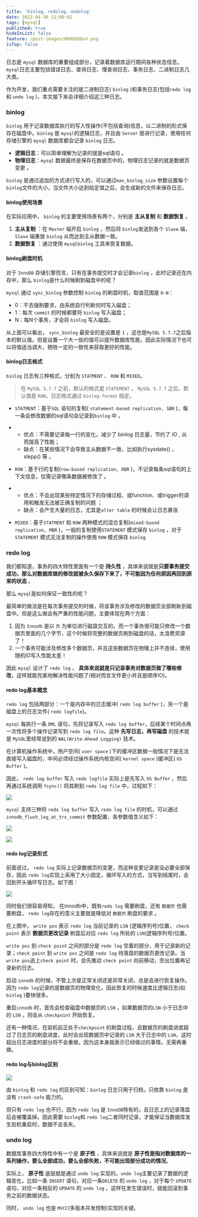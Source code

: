```yaml
---
title: 'binlog、redolog、undolog'
date: 2022-04-30 22:08:02
tags: [mysql]
published: true
hideInList: false
feature: /post-images/HHdQUUQvV.png
isTop: false
---
```

日志是 `mysql` 数据库的重要组成部分，记录着数据库运行期间各种状态信息。`mysql`日志主要包括错误日志、查询日志、慢查询日志、事务日志、二进制日志几大类。

作为开发，我们重点需要关注的是二进制日志( `binlog` )和事务日志(包括`redo log` 和 `undo log` )，本文接下来会详细介绍这三种日志。

### binlog

`binlog` 用于记录数据库执行的写入性操作(不包括查询)信息，以二进制的形式保存在磁盘中。`binlog` 是 `mysql`的逻辑日志，并且由 `Server` 层进行记录，使用任何存储引擎的 `mysql` 数据库都会记录 `binlog` 日志。

- **逻辑日志**：可以简单理解为记录的就是sql语句 。
- **物理日志**：`mysql` 数据最终是保存在数据页中的，物理日志记录的就是数据页变更 。

`binlog` 是通过追加的方式进行写入的，可以通过`max_binlog_size` 参数设置每个 `binlog`文件的大小，当文件大小达到给定值之后，会生成新的文件来保存日志。

#### binlog使用场景

在实际应用中， `binlog` 的主要使用场景有两个，分别是 **主从复制** 和 **数据恢复** 。

1. **主从复制** ：在 `Master` 端开启 `binlog` ，然后将 `binlog`发送到各个 `Slave` 端， `Slave` 端重放 `binlog` 从而达到主从数据一致。
2. **数据恢复** ：通过使用 `mysqlbinlog` 工具来恢复数据。

#### binlog刷盘时机

对于 `InnoDB` 存储引擎而言，只有在事务提交时才会记录`binlog` ，此时记录还在内存中，那么 `binlog`是什么时候刷到磁盘中的呢？

`mysql` 通过 `sync_binlog` 参数控制 `binlog` 的刷盘时机，取值范围是 `0-N`：

- 0：不去强制要求，由系统自行判断何时写入磁盘；
- 1：每次 `commit` 的时候都要将 `binlog` 写入磁盘；
- N：每N个事务，才会将 `binlog` 写入磁盘。

从上面可以看出， `sync_binlog` 最安全的是设置是 `1` ，这也是`MySQL 5.7.7`之后版本的默认值。但是设置一个大一些的值可以提升数据库性能，因此实际情况下也可以将值适当调大，牺牲一定的一致性来获取更好的性能。

#### binlog日志格式

`binlog` 日志有三种格式，分别为 `STATMENT` 、 `ROW` 和 `MIXED`。

> 在 `MySQL 5.7.7` 之前，默认的格式是 `STATEMENT` ， `MySQL 5.7.7` 之后，默认值是 `ROW`。日志格式通过 `binlog-format` 指定。

- `STATMENT`：基于`SQL` 语句的复制( `statement-based replication, SBR` )，每一条会修改数据的sql语句会记录到`binlog` 中  。

- - 优点：不需要记录每一行的变化，减少了 binlog 日志量，节约了 IO  , 从而提高了性能；
  - 缺点：在某些情况下会导致主从数据不一致，比如执行sysdate() 、  slepp()  等 。

- `ROW`：基于行的复制(`row-based replication, RBR` )，不记录每条sql语句的上下文信息，仅需记录哪条数据被修改了 。

- - 优点：不会出现某些特定情况下的存储过程、或function、或trigger的调用和触发无法被正确复制的问题 ；
  - 缺点：会产生大量的日志，尤其是` alter table ` 的时候会让日志暴涨

- `MIXED`：基于`STATMENT` 和 `ROW` 两种模式的混合复制(`mixed-based replication, MBR` )，一般的复制使用`STATEMENT` 模式保存 `binlog` ，对于 `STATEMENT` 模式无法复制的操作使用 `ROW` 模式保存 `binlog`

### redo log 

我们都知道，事务的四大特性里面有一个是 **持久性** ，具体来说就是**只要事务提交成功，那么对数据库做的修改就被永久保存下来了，不可能因为任何原因再回到原来的状态** 。

那么 `mysql`是如何保证一致性的呢？

最简单的做法是在每次事务提交的时候，将该事务涉及修改的数据页全部刷新到磁盘中。但是这么做会有严重的性能问题，主要体现在两个方面：

1. 因为 `Innodb` 是以 `页` 为单位进行磁盘交互的，而一个事务很可能只修改一个数据页里面的几个字节，这个时候将完整的数据页刷到磁盘的话，太浪费资源了！
2. 一个事务可能涉及修改多个数据页，并且这些数据页在物理上并不连续，使用随机IO写入性能太差！

因此 `mysql` 设计了 `redo log` ， **具体来说就是只记录事务对数据页做了哪些修改**，这样就能完美地解决性能问题了(相对而言文件更小并且是顺序IO)。

#### redo log基本概念

`redo log` 包括两部分：一个是内存中的日志缓冲( `redo log buffer` )，另一个是磁盘上的日志文件( `redo logfile`)。

`mysql` 每执行一条 `DML` 语句，先将记录写入 `redo log buffer`，后续某个时间点再一次性将多个操作记录写到 `redo log file`。这种 **先写日志，再写磁盘** 的技术就是 `MySQL`里经常说到的 `WAL(Write-Ahead Logging)` 技术。

在计算机操作系统中，用户空间( `user space` )下的缓冲区数据一般情况下是无法直接写入磁盘的，中间必须经过操作系统内核空间( `kernel space` )缓冲区( `OS Buffer` )。

因此， `redo log buffer` 写入 `redo logfile` 实际上是先写入 `OS Buffer` ，然后再通过系统调用 `fsync()` 将其刷到 `redo log file`
中，过程如下：

![](https://tianxiawuhao.github.io/post-images/1656857434307.png)

`mysql` 支持三种将 `redo log buffer` 写入 `redo log file` 的时机，可以通过 `innodb_flush_log_at_trx_commit` 参数配置，各参数值含义如下：

![](https://tianxiawuhao.github.io/post-images/1656857376635.png)





![](https://tianxiawuhao.github.io/post-images/1656857386706.png)



#### redo log记录形式

前面说过， `redo log` 实际上记录数据页的变更，而这种变更记录是没必要全部保存，因此 `redo log`实现上采用了大小固定，循环写入的方式，当写到结尾时，会回到开头循环写日志。如下图：

![](https://tianxiawuhao.github.io/post-images/1656857394791.png)

同时我们很容易得知， 在innodb中，既有`redo log` 需要刷盘，还有 `数据页` 也需要刷盘， `redo log`存在的意义主要就是降低对 `数据页` 刷盘的要求  。

在上图中， `write pos` 表示 `redo log` 当前记录的 `LSN` (逻辑序列号)位置， `check point` 表示 **数据页更改记录** 刷盘后对应 `redo log` 所处的 `LSN`(逻辑序列号)位置。

`write pos` 到 `check point` 之间的部分是 `redo log` 空着的部分，用于记录新的记录；`check point` 到 `write pos` 之间是 `redo log` 待落盘的数据页更改记录。当 `write pos`追上`check point` 时，会先推动 `check point` 向前移动，空出位置再记录新的日志。

启动 `innodb` 的时候，不管上次是正常关闭还是异常关闭，总是会进行恢复操作。因为 `redo log`记录的是数据页的物理变化，因此恢复的时候速度比逻辑日志(如 `binlog` )要快很多。

重启`innodb` 时，首先会检查磁盘中数据页的 `LSN` ，如果数据页的`LSN` 小于日志中的 `LSN` ，则会从 `checkpoint` 开始恢复。

还有一种情况，在宕机前正处于`checkpoint` 的刷盘过程，且数据页的刷盘进度超过了日志页的刷盘进度，此时会出现数据页中记录的 `LSN` 大于日志中的 `LSN`，这时超出日志进度的部分将不会重做，因为这本身就表示已经做过的事情，无需再重做。

#### redo log与binlog区别

![](https://tianxiawuhao.github.io/post-images/1656857408492.png)

由 `binlog` 和 `redo log` 的区别可知：`binlog` 日志只用于归档，只依靠 `binlog` 是没有 `crash-safe` 能力的。

但只有 `redo log` 也不行，因为 `redo log` 是 `InnoDB`特有的，且日志上的记录落盘后会被覆盖掉。因此需要 `binlog`和 `redo log`二者同时记录，才能保证当数据库发生宕机重启时，数据不会丢失。

### undo log

数据库事务四大特性中有一个是 **原子性** ，具体来说就是 **原子性是指对数据库的一系列操作，要么全部成功，要么全部失败，不可能出现部分成功的情况**。

实际上， **原子性** 底层就是通过 `undo log` 实现的。`undo log`主要记录了数据的逻辑变化，比如一条 `INSERT` 语句，对应一条`DELETE` 的 `undo log` ，对于每个 `UPDATE` 语句，对应一条相反的 `UPDATE` 的 `undo log` ，这样在发生错误时，就能回滚到事务之前的数据状态。

同时， `undo log` 也是 `MVCC`(多版本并发控制)实现的关键。